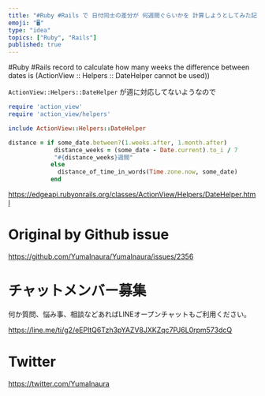 ```yaml
---
title: "#Ruby #Rails で 日付同士の差分が 何週間ぐらいかを 計算しようとしてみた記録 ( ActionView::Helpers::D"
emoji: "🖥"
type: "idea"
topics: ["Ruby", "Rails"]
published: true
---
```


#Ruby #Rails record to calculate how many weeks the difference between dates is (ActionView :: Helpers :: DateHelper cannot be used))


`ActionView::Helpers::DateHelper` が週に対応してないようなので

```rb
require 'action_view'
require 'action_view/helpers'

include ActionView::Helpers::DateHelper

distance = if some_date.between?(1.weeks.after, 1.month.after)
             distance_weeks = (some_date - Date.current).to_i / 7
             "#{distance_weeks}週間"
            else
              distance_of_time_in_words(Time.zone.now, some_date)
            end

```

https://edgeapi.rubyonrails.org/classes/ActionView/Helpers/DateHelper.html


# Original by Github issue

https://github.com/YumaInaura/YumaInaura/issues/2356








<!-- Update From Qiita API -->

# チャットメンバー募集


何か質問、悩み事、相談などあればLINEオープンチャットもご利用ください。

https://line.me/ti/g2/eEPltQ6Tzh3pYAZV8JXKZqc7PJ6L0rpm573dcQ





# Twitter


https://twitter.com/YumaInaura


<!-- Update From Qiita API -->



